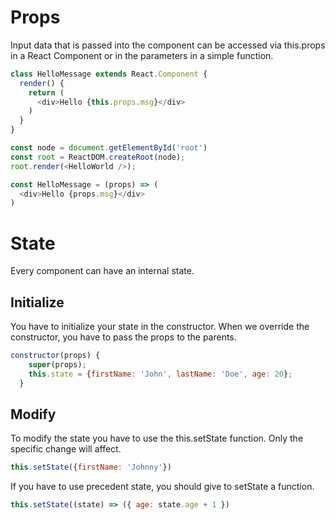 # Props

Input data that is passed into the component can be accessed via this.props in a React Component or in the parameters in a simple function.

```js
class HelloMessage extends React.Component {
  render() {
    return (
      <div>Hello {this.props.msg}</div>
    )
  }
}

const node = document.getElementById('root')
const root = ReactDOM.createRoot(node);
root.render(<HelloWorld />);
```

```js
const HelloMessage = (props) => (
  <div>Hello {props.msg}</div>
)
```
# State
Every component can have an internal state.

## Initialize
You have to initialize your state in the constructor.
When we override the constructor, you have to pass the props to the parents.
```js
constructor(props) {
    super(props);
    this.state = {firstName: 'John', lastName: 'Doe', age: 20};
  }
```
## Modify
To modify the state you have to use the this.setState function. Only the specific change will affect.
```js
this.setState({firstName: 'Johnny'})
```
If you have to use precedent state, you should give to setState a function.
```js
this.setState((state) => ({ age: state.age + 1 })
```
